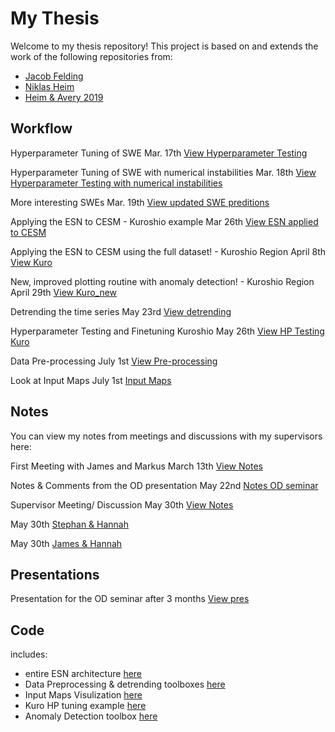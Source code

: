 # My Thesis

Welcome to my thesis repository! This project is based on and extends the work of the following repositories from:

- [Jacob Felding](https://github.com/jfelding/esn/tree/master)
- [Niklas Heim](https://github.com/nmheim/esn)
- [Heim & Avery 2019](https://github.com/nmheim/torsk/tree/master)

  
## Workflow

Hyperparameter Tuning of SWE Mar. 17th  [View Hyperparameter Testing](docs/Hyperparameter_Tuning_SWE.md)

Hyperparameter Tuning of SWE with numerical instabilities Mar. 18th [View Hyperparameter Testing with numerical instabilities](docs/HP_Update_num_instabilities.md)

More interesting SWEs Mar. 19th [View updated SWE preditions](docs/HP_w_updated_SWE.md)

Applying the ESN to CESM - Kuroshio example Mar 26th [View ESN applied to CESM](docs/Applying_ESN_to_CESM.md)

Applying the ESN to CESM using the full dataset! - Kuroshio Region April 8th [View Kuro](docs/Kuro.md)

New, improved plotting routine with anomaly detection! - Kuroshio Region April 29th [View Kuro_new](docs/kuro_new.md)

Detrending the time series May 23rd [View detrending](docs/detrend.md)

Hyperparameter Testing and Finetuning Kuroshio May 26th [View HP Testing Kuro](docs/Hyperparameter_Tuning_Kuro.md)

Data Pre-processing July 1st [View Pre-processing](code/Data_Preprocessing)

Look at Input Maps July 1st [Input Maps](code/Input_Plots.ipynb)


## Notes

You can view my notes from meetings and discussions with my supervisors here: 

First Meeting with James and Markus March 13th [View Notes](docs/13032025.md)

Notes & Comments from the OD presentation May 22nd [Notes OD seminar](docs/OD_meeting_notes.pdf) 

Supervisor Meeting/ Discussion May 30th [View Notes](docs/Supervisor_Meeting_May_30th.pdf)

May 30th [Stephan & Hannah](docs/May_30th_Stephan_Hannah.pdf)

May 30th [James & Hannah](docs/May_30th_James_Hannah.pdf)


## Presentations

Presentation for the OD seminar after 3 months [View pres](docs/Spatial_Echo_State_Networks_for_Oceanographic_Data_Analysis.pdf)

## Code

includes:

- entire ESN architecture [here](code/esn_dev)
- Data Preprocessing & detrending toolboxes [here](code/Data_Preprocessing)
- Input Maps Visulization [here](code/Input_Plots.ipynb)
- Kuro HP tuning example [here](code/Kuro_HP_Example)
- Anomaly Detection toolbox [here](code/Anomaly_detection)

